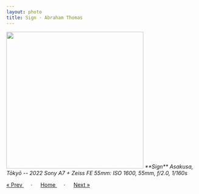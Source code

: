 ```yaml
---
layout: photo
title: Sign · Abraham Thomas
---
```


<img src="/assets/photos/Sign.jpg" width="360px" class="photo">

<i>
**Sign**  
Asakusa, Tōkyō -- 2022  
Sony A7 + Zeiss FE 55mm: ISO 1600, 55mm, f/2.0, 1/160s
</i>

<a href="/gallery/street"> &laquo; Prev </a> &emsp; · &emsp; 
<a href="/gallery"> Home </a> &emsp; · &emsp; 
<a href="/gallery/loft"> Next &raquo; </a>
